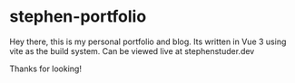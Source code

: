 # stephen-portfolio

Hey there, this is my personal portfolio and blog. Its written in Vue 3 using vite as the build system. Can be viewed live at stephenstuder.dev

Thanks for looking!
